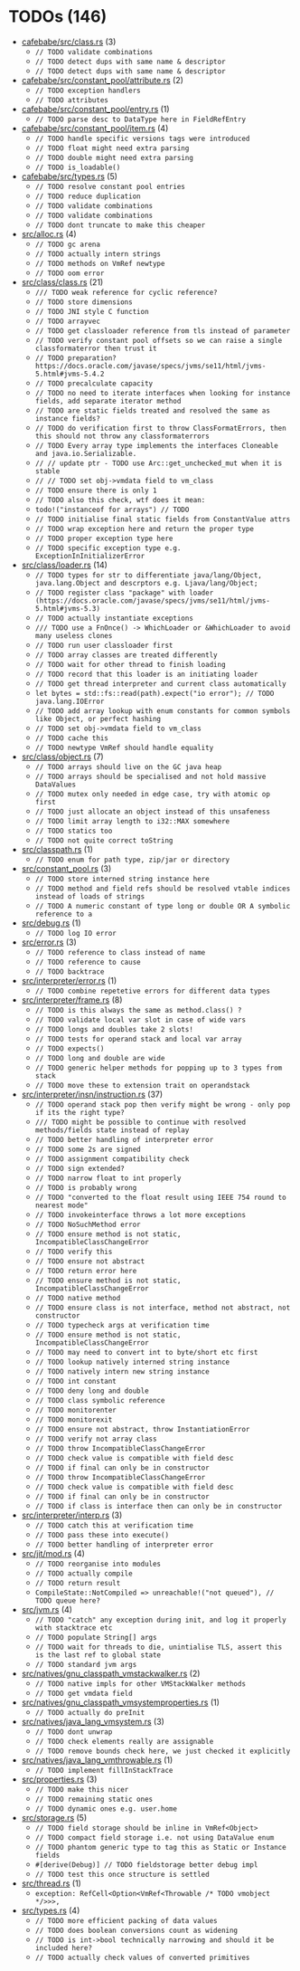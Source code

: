 # TODOs (146)
 * [cafebabe/src/class.rs](cafebabe/src/class.rs) (3)
   * `// TODO validate combinations`
   * `// TODO detect dups with same name & descriptor`
   * `// TODO detect dups with same name & descriptor`
 * [cafebabe/src/constant_pool/attribute.rs](cafebabe/src/constant_pool/attribute.rs) (2)
   * `// TODO exception handlers`
   * `// TODO attributes`
 * [cafebabe/src/constant_pool/entry.rs](cafebabe/src/constant_pool/entry.rs) (1)
   * `// TODO parse desc to DataType here in FieldRefEntry`
 * [cafebabe/src/constant_pool/item.rs](cafebabe/src/constant_pool/item.rs) (4)
   * `// TODO handle specific versions tags were introduced`
   * `// TODO float might need extra parsing`
   * `// TODO double might need extra parsing`
   * `// TODO is_loadable()`
 * [cafebabe/src/types.rs](cafebabe/src/types.rs) (5)
   * `// TODO resolve constant pool entries`
   * `// TODO reduce duplication`
   * `// TODO validate combinations`
   * `// TODO validate combinations`
   * `// TODO dont truncate to make this cheaper`
 * [src/alloc.rs](src/alloc.rs) (4)
   * `// TODO gc arena`
   * `// TODO actually intern strings`
   * `// TODO methods on VmRef newtype`
   * `// TODO oom error`
 * [src/class/class.rs](src/class/class.rs) (21)
   * `/// TODO weak reference for cyclic reference?`
   * `// TODO store dimensions`
   * `// TODO JNI style C function`
   * `// TODO arrayvec`
   * `// TODO get classloader reference from tls instead of parameter`
   * `// TODO verify constant pool offsets so we can raise a single classformaterror then trust it`
   * `// TODO preparation? https://docs.oracle.com/javase/specs/jvms/se11/html/jvms-5.html#jvms-5.4.2`
   * `// TODO precalculate capacity`
   * `// TODO no need to iterate interfaces when looking for instance fields, add separate iterator method`
   * `// TODO are static fields treated and resolved the same as instance fields?`
   * `// TODO do verification first to throw ClassFormatErrors, then this should not throw any classformaterrors`
   * `// TODO Every array type implements the interfaces Cloneable and java.io.Serializable.`
   * `// // update ptr - TODO use Arc::get_unchecked_mut when it is stable`
   * `// // TODO set obj->vmdata field to vm_class`
   * `// TODO ensure there is only 1`
   * `// TODO also this check, wtf does it mean:`
   * `todo!("instanceof for arrays") // TODO`
   * `// TODO initialise final static fields from ConstantValue attrs`
   * `// TODO wrap exception here and return the proper type`
   * `// TODO proper exception type here`
   * `// TODO specific exception type e.g. ExceptionInInitializerError`
 * [src/class/loader.rs](src/class/loader.rs) (14)
   * `// TODO types for str to differentiate java/lang/Object, java.lang.Object and descrptors e.g. Ljava/lang/Object;`
   * `// TODO register class "package" with loader (https://docs.oracle.com/javase/specs/jvms/se11/html/jvms-5.html#jvms-5.3)`
   * `// TODO actually instantiate exceptions`
   * `/// TODO use a FnOnce() -> WhichLoader or &WhichLoader to avoid many useless clones`
   * `// TODO run user classloader first`
   * `// TODO array classes are treated differently`
   * `// TODO wait for other thread to finish loading`
   * `// TODO record that this loader is an initiating loader`
   * `// TODO get thread interpreter and current class automatically`
   * `let bytes = std::fs::read(path).expect("io error"); // TODO java.lang.IOError`
   * `// TODO add array lookup with enum constants for common symbols like Object, or perfect hashing`
   * `// TODO set obj->vmdata field to vm_class`
   * `// TODO cache this`
   * `// TODO newtype VmRef should handle equality`
 * [src/class/object.rs](src/class/object.rs) (7)
   * `// TODO arrays should live on the GC java heap`
   * `// TODO arrays should be specialised and not hold massive DataValues`
   * `// TODO mutex only needed in edge case, try with atomic op first`
   * `// TODO just allocate an object instead of this unsafeness`
   * `// TODO limit array length to i32::MAX somewhere`
   * `// TODO statics too`
   * `// TODO not quite correct toString`
 * [src/classpath.rs](src/classpath.rs) (1)
   * `// TODO enum for path type, zip/jar or directory`
 * [src/constant_pool.rs](src/constant_pool.rs) (3)
   * `// TODO store interned string instance here`
   * `// TODO method and field refs should be resolved vtable indices instead of loads of strings`
   * `// TODO A numeric constant of type long or double OR A symbolic reference to a`
 * [src/debug.rs](src/debug.rs) (1)
   * `// TODO log IO error`
 * [src/error.rs](src/error.rs) (3)
   * `// TODO reference to class instead of name`
   * `// TODO reference to cause`
   * `// TODO backtrace`
 * [src/interpreter/error.rs](src/interpreter/error.rs) (1)
   * `// TODO combine repetetive errors for different data types`
 * [src/interpreter/frame.rs](src/interpreter/frame.rs) (8)
   * `// TODO is this always the same as method.class() ?`
   * `// TODO validate local var slot in case of wide vars`
   * `// TODO longs and doubles take 2 slots!`
   * `// TODO tests for operand stack and local var array`
   * `// TODO expects()`
   * `// TODO long and double are wide`
   * `// TODO generic helper methods for popping up to 3 types from stack`
   * `// TODO move these to extension trait on operandstack`
 * [src/interpreter/insn/instruction.rs](src/interpreter/insn/instruction.rs) (37)
   * `// TODO operand stack pop then verify might be wrong - only pop if its the right type?`
   * `/// TODO might be possible to continue with resolved methods/fields state instead of replay`
   * `// TODO better handling of interpreter error`
   * `// TODO some 2s are signed`
   * `// TODO assignment compatibility check`
   * `// TODO sign extended?`
   * `// TODO narrow float to int properly`
   * `// TODO is probably wrong`
   * `// TODO "converted to the float result using IEEE 754 round to nearest mode"`
   * `// TODO invokeinterface throws a lot more exceptions`
   * `// TODO NoSuchMethod error`
   * `// TODO ensure method is not static, IncompatibleClassChangeError`
   * `// TODO verify this`
   * `// TODO ensure not abstract`
   * `// TODO return error here`
   * `// TODO ensure method is not static, IncompatibleClassChangeError`
   * `// TODO native method`
   * `// TODO ensure class is not interface, method not abstract, not constructor`
   * `// TODO typecheck args at verification time`
   * `// TODO ensure method is not static, IncompatibleClassChangeError`
   * `// TODO may need to convert int to byte/short etc first`
   * `// TODO lookup natively interned string instance`
   * `// TODO natively intern new string instance`
   * `// TODO int constant`
   * `// TODO deny long and double`
   * `// TODO class symbolic reference`
   * `// TODO monitorenter`
   * `// TODO monitorexit`
   * `// TODO ensure not abstract, throw InstantiationError`
   * `// TODO verify not array class`
   * `// TODO throw IncompatibleClassChangeError`
   * `// TODO check value is compatible with field desc`
   * `// TODO if final can only be in constructor`
   * `// TODO throw IncompatibleClassChangeError`
   * `// TODO check value is compatible with field desc`
   * `// TODO if final can only be in constructor`
   * `// TODO if class is interface then can only be in constructor`
 * [src/interpreter/interp.rs](src/interpreter/interp.rs) (3)
   * `// TODO catch this at verification time`
   * `// TODO pass these into execute()`
   * `// TODO better handling of interpreter error`
 * [src/jit/mod.rs](src/jit/mod.rs) (4)
   * `// TODO reorganise into modules`
   * `// TODO actually compile`
   * `// TODO return result`
   * `CompileState::NotCompiled => unreachable!("not queued"), // TODO queue here?`
 * [src/jvm.rs](src/jvm.rs) (4)
   * `// TODO "catch" any exception during init, and log it properly with stacktrace etc`
   * `// TODO populate String[] args`
   * `// TODO wait for threads to die, unintialise TLS, assert this is the last ref to global state`
   * `// TODO standard jvm args`
 * [src/natives/gnu_classpath_vmstackwalker.rs](src/natives/gnu_classpath_vmstackwalker.rs) (2)
   * `// TODO native impls for other VMStackWalker methods`
   * `// TODO get vmdata field`
 * [src/natives/gnu_classpath_vmsystemproperties.rs](src/natives/gnu_classpath_vmsystemproperties.rs) (1)
   * `// TODO actually do preInit`
 * [src/natives/java_lang_vmsystem.rs](src/natives/java_lang_vmsystem.rs) (3)
   * `// TODO dont unwrap`
   * `// TODO check elements really are assignable`
   * `// TODO remove bounds check here, we just checked it explicitly`
 * [src/natives/java_lang_vmthrowable.rs](src/natives/java_lang_vmthrowable.rs) (1)
   * `// TODO implement fillInStackTrace`
 * [src/properties.rs](src/properties.rs) (3)
   * `// TODO make this nicer`
   * `// TODO remaining static ones`
   * `// TODO dynamic ones e.g. user.home`
 * [src/storage.rs](src/storage.rs) (5)
   * `// TODO field storage should be inline in VmRef<Object>`
   * `// TODO compact field storage i.e. not using DataValue enum`
   * `// TODO phantom generic type to tag this as Static or Instance fields`
   * `#[derive(Debug)] // TODO fieldstorage better debug impl`
   * `// TODO test this once structure is settled`
 * [src/thread.rs](src/thread.rs) (1)
   * `exception: RefCell<Option<VmRef<Throwable /* TODO vmobject */>>>,`
 * [src/types.rs](src/types.rs) (4)
   * `// TODO more efficient packing of data values`
   * `// TODO does boolean conversions count as widening`
   * `// TODO is int->bool technically narrowing and should it be included here?`
   * `// TODO actually check values of converted primitives`
